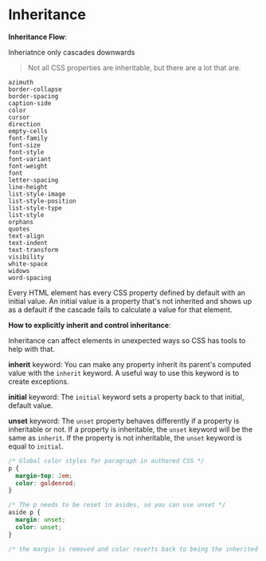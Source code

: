 # Inheritance



**Inheritance Flow**:

Inheriatnce only cascades downwards



> Not all CSS properties are inheritable, but there are a lot that are. 

```
azimuth
border-collapse
border-spacing
caption-side
color
cursor
direction
empty-cells
font-family
font-size
font-style
font-variant
font-weight
font
letter-spacing
line-height
list-style-image
list-style-position
list-style-type
list-style
orphans
quotes
text-align
text-indent
text-transform
visibility
white-space
widows
word-spacing
```



Every HTML element has every CSS property defined by default with an initial value. An initial value is a property that's not inherited and shows up as a default if the cascade fails to calculate a value for that element.



**How to explicitly inherit and control inheritance**:

Inheritance can affect elements in unexpected ways so CSS has tools to help with that.

**inherit** keyword: You can make any property inherit its parent's computed value with the `inherit` keyword. A useful way to use this keyword is to create exceptions.

**initial** keyword: The `initial` keyword sets a property back to that initial, default value.

**unset** keyword: The `unset` property behaves differently if a property is inheritable or not. If a property is inheritable, the `unset` keyword will be the same as `inherit`. If the property is not inheritable, the `unset` keyword is equal to `initial`.

```css
/* Global color styles for paragraph in authored CSS */
p {
  margin-top: 2em;
  color: goldenrod;
}

/* The p needs to be reset in asides, so you can use unset */
aside p {
  margin: unset;
  color: unset;
}

/* the margin is removed and color reverts back to being the inherited computed value. */
```











